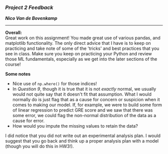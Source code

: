 ### ***Project 2 Feedback***

***Nico Van de Bovenkamp***

***

**Overall:**  
Great work on this assignment! You made great use of various pandas, and matplotlib functionality. The only direct advice that I have is to keep on practicing and take note of some of the 'tricks' and best practices that you see in class. Make sure you keep on practicing your Python and review those ML fundamentals, especially as we get into the later sections of the course!

**Some notes**  
* Nice use of `np.where()` for those indices!
* In *Question 9*, though it is true that it is not *exactly* normal, we usually would not quite say that it doesn't fit that assumption. What I would normally do is just flag that as a cause for concern or suspicion when it comes to making our model. If, for example, we were to build some form of linear regression to predict GRE score and we saw that there was some error, we could flag the non-normal distribution of the data as a cause for error.
* How would you impute the missing values to retain the data?

I did notice that you did not write out an experimental analysis plan. I would suggest that you go back and think up a proper analysis plan with a model (though you will do this in HW3!).
